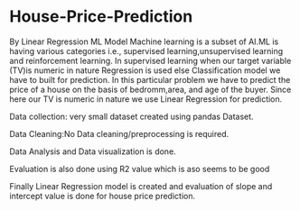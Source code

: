 # House-Price-Prediction
By Linear Regression ML Model
Machine learning is a subset of AI.ML is having various categories i.e., supervised learning,unsupervised learning and reinforcement learning.
In supervised learning when our target variable (TV)is numeric in nature Regression is used else Classification model we have to built for prediction.
In this particular problem we have to predict the price of a house on the basis of bedromm,area, and age of the buyer.
Since here our TV is numeric in nature we use Linear Regression for prediction.

Data collection: very small dataset created using pandas Dataset.

Data Cleaning:No Data cleaning/preprocessing is required.

Data Analysis and Data visualization is done.

Evaluation is also done using R2 value which is aso seems to be good

Finally Linear Regression model is created and evaluation of slope and intercept value is done for house price prediction.
